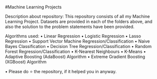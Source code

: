 #Machine Learning Projects

Description about repository:
This repository consists of all my Machine Learning Project. Datasets are provided in each of the folders above, and also the solution to the problem statements have been provided.

Algorithms used:
• Linear Regression
• Logistic Regression
• Lasso Regression
• Support Vector Machine Regression/Classification
• Naive Bayes Classification
• Decision Tree Regression/Classification
• Random Forest Regression/Classification
• K-Nearest Neighbours
• K-Means
• Adaptive Boosting (AdaBoost) Algorithm
• Extreme Gradient Boosting (XGBoost) Algorithm

• Please do ⭐ the repository, if it helped you in anyway.
